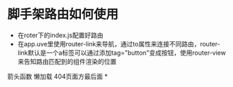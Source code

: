 # 脚手架路由如何使用
- 在roter下的index.js配置好路由
- 在app.uve里使用router-link来导航，通过to属性来连接不同路由，router-link默认是一个a标签可以通过添加tag="button"变成按钮，使用router-view来告知路由匹配到的组件渲染的位置


箭头函数 懒加载
404页面方最后面   * 